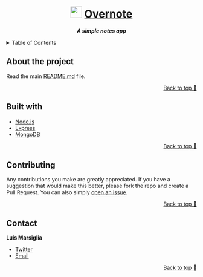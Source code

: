 <div align="center">

  # <img src="https://raw.githubusercontent.com/marsigliadev/notes-app-monorepo/main/packages/app/public/favicon.ico" height="30px"/> [Overnote](https://radiant-mountain-30055.herokuapp.comm)
  
  ***A simple notes app***
</div>

<!-- TABLE OF CONTENTS -->
<details>
  <summary>Table of Contents</summary>
  <ul>
    <li><a href="#about-the-project">About the project</a></li>
    <li><a href="#built-with">Built with</a></li>
    <li><a href="#contributing">Contributing</a></li>
    <li><a href="#contact">Contact</a></li>
  </ul>
</details>

## About the project

Read the main [README.md](https://github.com/marsigliadev/notes-app-monorepo/blob/main/README.md) file.

<p align="right"><a href="#top">Back to top 🔼</a></p>

## Built with

  - [Node.js](https://nodejs.org/)
  - [Express](https://expressjs.com/)
  - [MongoDB](https://www.mongodb.com/)

<p align="right"><a href="#top">Back to top 🔼</a></p>

## Contributing

Any contributions you make are greatly appreciated. If you have a suggestion that would make this better, please fork the repo and create a Pull Request. You can also simply [open an issue](https://github.com/marsigliadev/notes-app-monorepo/issues/new).

<p align="right"><a href="#top">Back to top 🔼</a></p>

## Contact

  **Luis Marsiglia**
  - [Twitter](https://twitter.com/marsigliacr)
  - [Email](mailto:marsiglia.business@gmail.com)

<p align="right"><a href="#top">Back to top 🔼</a></p>
